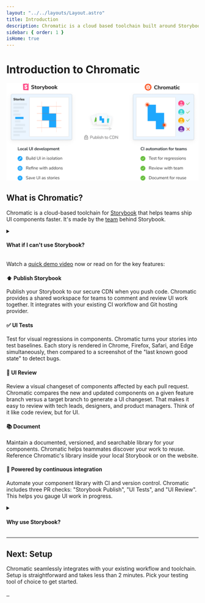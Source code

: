 ```yaml
---
layout: "../../layouts/Layout.astro"
title: Introduction
description: Chromatic is a cloud based toolchain built around Storybook to help teams develop robust UI components faster, together.
sidebar: { order: 1 }
isHome: true
---
```


# Introduction to Chromatic

![Chromatic Overview](../../images/storybook-chromatic-overview.png)

## What is Chromatic?

Chromatic is a cloud-based toolchain for [Storybook](https://storybook.js.org/) that helps teams ship UI components faster. It's made by the [team](https://www.chromatic.com/company/about) behind Storybook.

<details>
<summary><h4 class="no-anchor">What if I can't use Storybook?</h4></summary>

Chromatic integrates with Playwright and Cypress to provide comprehensive visual coverage for your E2E tests.

End-to-end tests check key user flows like “sign up” and “buy now.” Chromatic piggybacks on the config, mocking, and settings you’ve already written in E2E tests to give you confidence that the UI looks correct.

How does it work?

1. Playwright/Cypress drives the browser to specific pages and states in your app.
2. For each state, Chromatic automatically captures the UI, complete with DOM, styling, and assets then takes a snapshot of it.
3. Whenever tests run, new snapshots are captured and compared to baseline snapshots to find visual changes.

</details>

Watch a [quick demo video](https://youtu.be/zhrboql8UuU) now or read on for the key features:

#### ⬆️ Publish Storybook

Publish your Storybook to our secure CDN when you push code. Chromatic provides a shared workspace for teams to comment and review UI work together. It integrates with your existing CI workflow and Git hosting provider.

#### ✅ UI Tests

Test for visual regressions in components. Chromatic turns your stories into test baselines. Each story is rendered in Chrome, Firefox, Safari, and Edge simultaneously, then compared to a screenshot of the "last known good state" to detect bugs.

#### 💬 UI Review

Review a visual changeset of components affected by each pull request. Chromatic compares the new and updated components on a given feature branch versus a target branch to generate a UI changeset. That makes it easy to review with tech leads, designers, and product managers. Think of it like code review, but for UI.

#### 📚 Document

Maintain a documented, versioned, and searchable library for your components. Chromatic helps teammates discover your work to reuse. Reference Chromatic's library inside your local Storybook or on the website.

#### 🚥 Powered by continuous integration

Automate your component library with CI and version control. Chromatic includes three PR checks: "Storybook Publish", "UI Tests", and "UI Review". This helps you gauge UI work in progress.

<details>
<summary><h4 class="no-anchor">Why use Storybook?</h4></summary>

[Storybook](https://storybook.js.org) is an open source tool built for developing UI components in isolation and creating living, interactive component documentation. Storybook makes it trivial to reproduce hard to reach component states and ensuring those states are documented in code. When you adopt Storybook you also unlock automation for UI components and libraries via Chromatic.

New to Storybook? Read our peer-reviewed guides for professional developers at [storybook.js.org/tutorials](https://storybook.js.org/tutorials/).

</details>

---

## Next: Setup

Chromatic seamlessly integrates with your existing workflow and toolchain. Setup is straightforward and takes less than 2 minutes. Pick your testing tool of choice to get started.

<div class="btn-integration-group">
  <a class="btn-integration" href="/docs/storybook/setup" title="Storybook">
    <img src="/docs/assets/storybook.svg" alt="" />
  </a>
  <a class="btn-integration" href="/docs/playwright/setup" title="Playwright">
    <img src="/docs/assets/playwright.svg" alt="" />
  </a>
  <a class="btn-integration" href="/docs/cypress/setup" title="Cypress">
    <img src="/docs/assets/cypress.svg" alt="" />
  </a>
</div>
